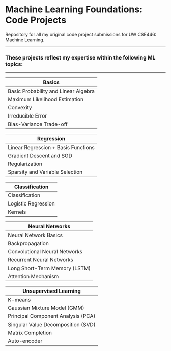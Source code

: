 # Machine Learning Foundations: Code Projects
Repository for all my original code project submissions for UW CSE446: Machine Learning.
***
### These projects reflect my expertise within the following ML topics:
***
<div align="center">
  
| Basics                       |
|----------------------------------|
| Basic Probability and Linear Algebra |
| Maximum Likelihood Estimation    |
| Convexity                        |
| Irreducible Error                |
| Bias-Variance Trade-off          |


| Regression                       |
|----------------------------------|
| Linear Regression + Basis Functions |
| Gradient Descent and SGD         |
| Regularization                   |
| Sparsity and Variable Selection  |


| Classification                   |
|----------------------------------|
| Classification                   |
| Logistic Regression              |
| Kernels                          |


| Neural Networks                  |
|----------------------------------|
| Neural Network Basics            |
| Backpropagation                  |
| Convolutional Neural Networks    |
| Recurrent Neural Networks        |
| Long Short-Term Memory (LSTM)    |
| Attention Mechanism              |


| Unsupervised Learning            |
|----------------------------------|
| K-means                          |
| Gaussian Mixture Model (GMM)     |
| Principal Component Analysis (PCA) |
| Singular Value Decomposition (SVD) |
| Matrix Completion                |
| Auto-encoder                     |

</div>
